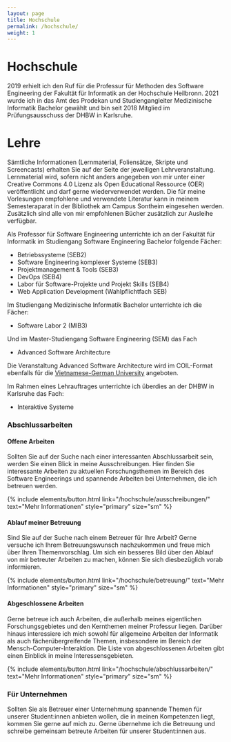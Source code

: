 ```yaml
---
layout: page
title: Hochschule
permalink: /hochschule/
weight: 1
---
```


# Hochschule 

2019 erhielt ich den Ruf für die Professur für Methoden des Software Engineering der Fakultät für Informatik an der Hochschule Heilbronn. 2021 wurde ich in das Amt des Prodekan und Studiengangleiter Medizinische Informatik Bachelor gewählt und bin seit 2018 Mitglied im Prüfungsausschuss der DHBW in Karlsruhe.  

# Lehre

Sämtliche Informationen (Lernmaterial, Foliensätze, Skripte und Screencasts) erhalten Sie auf der Seite der jeweiligen Lehrveranstaltung. Lernmaterial wird, sofern nicht anders angegeben von mir unter einer Creative Commons 4.0 Lizenz als Open Educational Ressource (OER) veröffentlicht und darf gerne wiederverwendet werden. Die für meine Vorlesungen empfohlene und verwendete Literatur kann in meinem Semesteraparat in der Bibliothek am Campus Sontheim eingesehen werden. Zusätzlich sind alle von mir empfohlenen Bücher zusätzlich zur Ausleihe verfügbar. 

Als Professor für Software Engineering unterrichte ich an der Fakultät für Informatik im Studiengang Software Engineering Bachelor folgende Fächer: 

- Betriebssysteme (SEB2)
- Software Engineering komplexer Systeme (SEB3)
- Projektmanagement & Tools (SEB3)
- DevOps (SEB4)
- Labor für Software-Projekte und Projekt Skills (SEB4)
- Web Application Development (Wahlpflichtfach SEB)

Im Studiengang Medizinische Informatik Bachelor unterrichte ich die Fächer: 

- Software Labor 2 (MIB3)

Und im Master-Studiengang Software Engineering (SEM) das Fach 

- Advanced Software Architecture

Die Veranstaltung Advanced Software Architecture wird im COIL-Format ebenfalls für die [Vietnamese-German University](https://vgu.edu.vn/) angeboten. 

Im Rahmen eines Lehrauftrages unterrichte ich überdies an der DHBW in Karlsruhe das Fach:

- Interaktive Systeme 

### Abschlussarbeiten 

#### Offene Arbeiten
Sollten Sie auf der Suche nach einer interessanten Abschlussarbeit sein, werden Sie einen Blick in meine Ausschreibungen. Hier finden Sie interessante Arbeiten zu aktuellen Forschungsthemen im Bereich des Software Engineerings und spannende Arbeiten bei Unternehmen, die ich betreuen werden.

{% include elements/button.html link="/hochschule/ausschreibungen/" text="Mehr Informationen" style="primary" size="sm" %}

#### Ablauf meiner Betreuung

Sind Sie auf der Suche nach einem Betreuer für Ihre Arbeit? Gerne versuche ich Ihrem Betreuungswunsch nachzukommen und freue mich über Ihren Themenvorschlag. Um sich ein besseres Bild über den Ablauf von mir betreuter Arbeiten zu machen, können Sie sich diesbezüglich vorab informieren.

{% include elements/button.html link="/hochschule/betreuung/" text="Mehr Informationen" style="primary" size="sm" %}


#### Abgeschlossene Arbeiten

Gerne betreue ich auch Arbeiten, die außerhalb meines eigentlichen Forschungsgebietes und den Kernthemen meiner Professur liegen. Darüber hinaus interessiere ich mich sowohl für allgemeine Arbeiten der Informatik als auch fächerübergreifende Themen, insbesondere im Bereich der Mensch-Computer-Interaktion. Die Liste von abgeschlossenen Arbeiten gibt einen Einblick in meine Interessensgebieten.  

{% include elements/button.html link="/hochschule/abschlussarbeiten/" text="Mehr Informationen" style="primary" size="sm" %}

### Für Unternehmen 

Sollten Sie als Betreuer einer Unternehmung spannende Themen für unserer Student:innen anbieten wollen, die in meinen Kompetenzen liegt, kommen Sie gerne auf mich zu. Gerne übernehme ich die Betreuung und schreibe gemeinsam betreute Arbeiten für unserer Student:innen aus.



